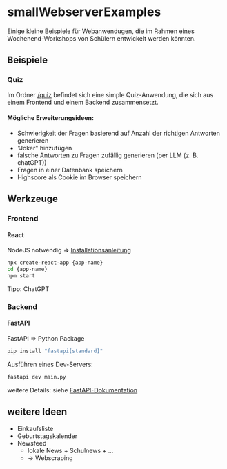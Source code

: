# smallWebserverExamples
Einige kleine Beispiele für Webanwendugen, die im Rahmen eines Wochenend-Workshops von Schülern entwickelt werden könnten.

## Beispiele

### Quiz

Im Ordner [/quiz](./quiz) befindet sich eine simple Quiz-Anwendung, die sich aus einem Frontend und einem Backend zusammensetzt.

#### Mögliche Erweiterungsideen:

- Schwierigkeit der Fragen basierend auf Anzahl der richtigen Antworten generieren
- "Joker" hinzufügen
- falsche Antworten zu Fragen zufällig generieren (per LLM (z. B. chatGPT))
- Fragen in einer Datenbank speichern
- Highscore als Cookie im Browser speichern


## Werkzeuge

### Frontend

#### React

NodeJS notwendig => [Installationsanleitung](https://nodejs.org/en/download/package-manager)

```bash
npx create-react-app {app-name}
cd {app-name}
npm start
```

Tipp: ChatGPT

### Backend

#### FastAPI
FastAPI => Python Package
```bash
pip install "fastapi[standard]"
```

Ausführen eines Dev-Servers:
```bash
fastapi dev main.py
```

weitere Details: siehe [FastAPI-Dokumentation](https://fastapi.tiangolo.com/)

## weitere Ideen

- Einkaufsliste
- Geburtstagskalender
- Newsfeed
    - lokale News + Schulnews + ...
    - -> Webscraping
    